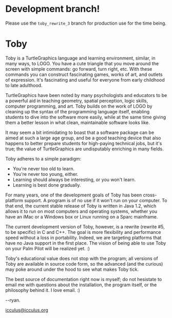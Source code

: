 # Development branch!

Please use the `toby_rewrite_3` branch for production use for the time being.


# Toby

Toby is a TurtleGraphics language and learning environment, similar, in many
ways, to LOGO. You have a cute triangle that you move around the screen with
simple commands: go forward, turn right, etc. With these commands you can
construct fascinating games, works of art, and outlets of expression. It's
fascinating and useful for everyone from early childhood to late adulthood.

TurtleGraphics have been noted by many psychologists and educators to be a
powerful aid in teaching geometry, spatial perception, logic skills, computer
programming, and art. Toby builds on the work of LOGO by cleaning up the
syntax of the programming language itself, enabling students to dive into
the software more easily, while at the same time giving them a better lesson
in what clean, maintainable software looks like.

It may seem a bit intimidating to boast that a software package can be aimed
at such a large age group, and be a good teaching device that also happens
to better prepare students for high-paying technical jobs, but it's true; the
value of TurtleGraphics are undisputably enriching in many fields.

Toby adheres to a simple paradigm:

- You're never too old to learn.
- You're never too young, either.
- Learning should always be interesting, or you won't learn.
- Learning is best done gradually.

For many years, one of the development goals of Toby has been cross-platform
support. A program is of no use if it won't run on your computer. To that end,
the current stable release of Toby is written in Java 1.2, which allows it to
run on most computers and operating systems, whether you have an iMac or a
Windows box or Linux running on a Sparc mainframe.

The current development version of Toby, however, is a rewrite (rewrite #5, to
be specific) in C and C++. The goal is more flexibility and performance speed
without a loss in portability. Indeed, we are targeting platforms that have no
Java support in the first place. The vision of being able to use Toby on your
Palm Pilot will be realized yet.  :)

Toby's educational value does not stop with the program; all versions of Toby
are available in source code form, so the advanced (and the curious) may poke
around under the hood to see what makes Toby tick.

The best source of documentation right now is myself; do not hesistate to email
me with questions about the installation, the program itself, or the philosophy
behind it. I love email. :)

--ryan.

icculus@icculus.org


